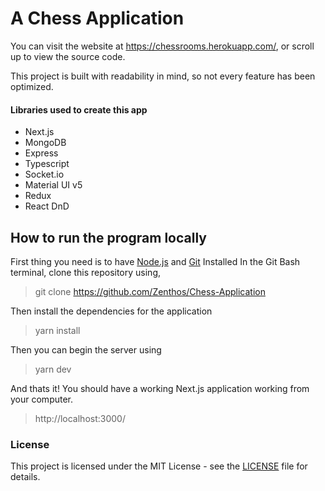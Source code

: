 # A Chess Application

You can visit the website at https://chessrooms.herokuapp.com/, or scroll up to view the source code.

This project is built with readability in mind, so not every feature has been optimized.

#### Libraries used to create this app

- Next.js
- MongoDB
- Express
- Typescript
- Socket.io
- Material UI v5
- Redux
- React DnD

## How to run the program locally

First thing you need is to have [Node.js](https://nodejs.org/en/download/) and [Git](https://git-scm.com/downloads) Installed
In the Git Bash terminal, clone this repository using,

> git clone https://github.com/Zenthos/Chess-Application

Then install the dependencies for the application

> yarn install

Then you can begin the server using

> yarn dev

And thats it! You should have a working Next.js application working from your computer.

> http://localhost:3000/

### License

This project is licensed under the MIT License - see the [LICENSE](https://github.com/Zenthos/Chess-Application/blob/main/LICENSE.md) file for details.
